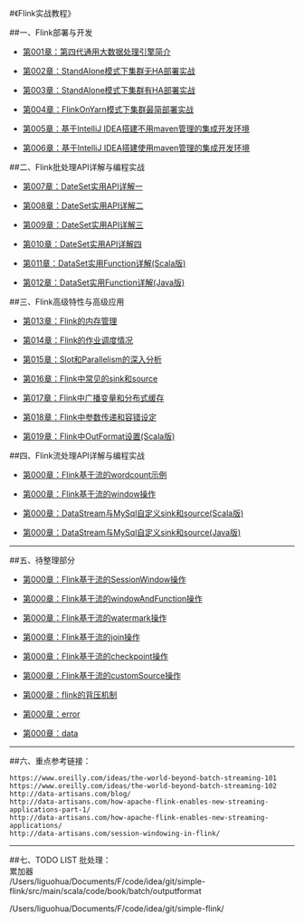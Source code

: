 #《Flink实战教程》

##一、Flink部署与开发

* [第001章：第四代通用大数据处理引擎简介](book/introduce/introduce.md)

* [第002章：StandAlone模式下集群无HA部署实战](book/install/installnha.md)

* [第003章：StandAlone模式下集群有HA部署实战](book/install/installha.md)

* [第004章：FlinkOnYarn模式下集群最简部署实战](book/yarn/yarn.md)

* [第005章：基于IntelliJ IDEA搭建不用maven管理的集成开发环境](book/ide/idea/idea.md)

* [第006章：基于IntelliJ IDEA搭建使用maven管理的集成开发环境](book/ide/idea-maven/idea-maven.md)

##二、Flink批处理API详解与编程实战

* [第007章：DateSet实用API详解一](book/api/dataset/dataset01.md)

* [第008章：DateSet实用API详解二](book/api/dataset/dataset02.md)

* [第009章：DateSet实用API详解三](book/api/dataset/dataset03.md)

* [第010章：DateSet实用API详解四](book/api/dataset/dataset04.md)

* [第011章：DataSet实用Function详解(Scala版)](book/api/datasetFunction/datasetFunctionScala.md)

* [第012章：DataSet实用Function详解(Java版)](book/api/datasetFunction/datasetFunctionJava.md)

##三、Flink高级特性与高级应用
* [第013章：Flink的内存管理](book/memory/memory.md)

* [第014章：Flink的作业调度情况](book/internal/JobsScheduling/JobsScheduling.md)

* [第015章：Slot和Parallelism的深入分析](book/internal/slot-parallelism/slot-parallelism.md)

* [第016章：Flink中常见的sink和source](book/api/sinksource/sinksource.md)

* [第017章：Flink中广播变量和分布式缓存](book/api/sinksource/VariablesCache.md)

* [第018章：Flink中参数传递和容错设定](book/api/sinksource/ParamFault.md)

* [第019章：Flink中OutFormat设置(Scala版)](book/outputformat/outputformat.md)

##四、Flink流处理API详解与编程实战
* [第000章：Flink基于流的wordcount示例](book/stream/streamwc/streamwc.md)

* [第000章：Flink基于流的window操作](book/stream/window/window.md)

* [第000章：DataStream与MySql自定义sink和source(Scala版)](book/stream/customSource/customSourceScala.md)

* [第000章：DataStream与MySql自定义sink和source(Java版)](book/stream/customSource/customSourceJava.md)

---
##五、待整理部分
* [第000章：Flink基于流的SessionWindow操作](book/stream/sessionWindow/sessionWindow.md)

* [第000章：Flink基于流的windowAndFunction操作](book/stream/windowAndFunction/sessionWindow.md)

* [第000章：Flink基于流的watermark操作](book/stream/wartermark/watermark.md)

* [第000章：Flink基于流的join操作](book/stream/join/join.md)

* [第000章：Flink基于流的checkpoint操作](book/stream/checkpoint/checkpoint.md)

* [第000章：Flink基于流的customSource操作](book/stream/customSource/customSource.md)

* [第000章：flink的背压机制](book/backpressure/backpressure.md)

* [第000章：error](book/error/error.md)

* [第000章：data](book/data/data.md)


---
##六、重点参考链接：  
```
https://www.oreilly.com/ideas/the-world-beyond-batch-streaming-101
https://www.oreilly.com/ideas/the-world-beyond-batch-streaming-102
http://data-artisans.com/blog/
http://data-artisans.com/how-apache-flink-enables-new-streaming-applications-part-1/
http://data-artisans.com/how-apache-flink-enables-new-streaming-applications/
http://data-artisans.com/session-windowing-in-flink/
```


---
##七、TODO LIST
批处理：  
累加器  
/Users/liguohua/Documents/F/code/idea/git/simple-flink/src/main/scala/code/book/batch/outputformat   



/Users/liguohua/Documents/F/code/idea/git/simple-flink/